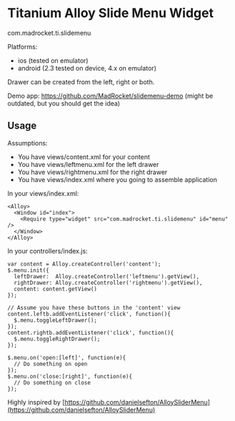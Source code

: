 Titanium Alloy Slide Menu Widget
================================
com.madrocket.ti.slidemenu

Platforms: 
* ios (tested on emulator)
* android (2.3 tested on device, 4.x on emulator)

Drawer can be created from the left, right or both.

Demo app: https://github.com/MadRocket/slidemenu-demo (might be outdated, but you should get the idea)

Usage
-----

Assumptions:
* You have views/content.xml for your content
* You have views/leftmenu.xml for the left drawer
* You have views/rightmenu.xml for the right drawer
* You have views/index.xml where you going to assemble application

In your views/index.xml:

    <Alloy>
      <Window id="index">
        <Require type="widget" src="com.madrocket.ti.slidemenu" id="menu" />
      </Window>
    </Alloy>

In your controllers/index.js:

    var content = Alloy.createController('content');
    $.menu.init({
      leftDrawer:  Alloy.createController('leftmenu').getView(),
      rightDrawer: Alloy.createController('rightmenu').getView(),
      content: content.getView()
    });

    // Assume you have these buttons in the 'content' view
    content.leftb.addEventListener('click', function(){
      $.menu.toggleLeftDrawer();
    });
    content.rightb.addEventListener('click', function(){
      $.menu.toggleRightDrawer();
    });

    $.menu.on('open:[left]', function(e){
      // Do something on open
    });
    $.menu.on('close:[right]', function(e){
      // Do something on close
    });

Highly inspired by [https://github.com/danielsefton/AlloySliderMenu](https://github.com/danielsefton/AlloySliderMenu)
